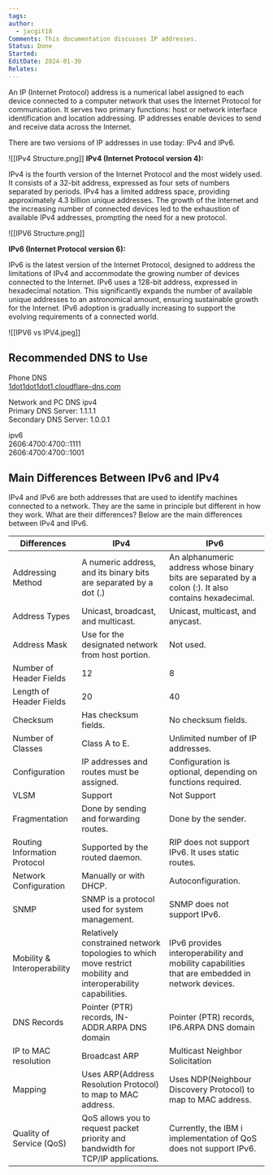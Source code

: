 ```yaml
---
tags: 
author:
  - jacgit18
Comments: This documentation discusses IP addresses.
Status: Done
Started: 
EditDate: 2024-01-30
Relates:
---
```

An IP (Internet Protocol) address is a numerical label assigned to each device connected to a computer network that uses the Internet Protocol for communication. It serves two primary functions: host or network interface identification and location addressing. IP addresses enable devices to send and receive data across the Internet. 

There are two versions of IP addresses in use today: IPv4 and IPv6.


![[IPv4 Structure.png]]
**IPv4 (Internet Protocol version 4):**

IPv4 is the fourth version of the Internet Protocol and the most widely used. It consists of a 32-bit address, expressed as four sets of numbers separated by periods. IPv4 has a limited address space, providing approximately 4.3 billion unique addresses. The growth of the Internet and the increasing number of connected devices led to the exhaustion of available IPv4 addresses, prompting the need for a new protocol.

![[IPV6 Structure.png]]

**IPv6 (Internet Protocol version 6):**

IPv6 is the latest version of the Internet Protocol, designed to address the limitations of IPv4 and accommodate the growing number of devices connected to the Internet. IPv6 uses a 128-bit address, expressed in hexadecimal notation. This significantly expands the number of available unique addresses to an astronomical amount, ensuring sustainable growth for the Internet. IPv6 adoption is gradually increasing to support the evolving requirements of a connected world.

![[IPV6 vs IPV4.jpeg]]

## Recommended DNS  to Use

Phone DNS  
[1dot1dot1dot1.cloudflare-dns.com](http://1dot1dot1dot1.cloudflare-dns.com/)  
  
Network and PC DNS ipv4  
Primary DNS Server: 1.1.1.1  
Secondary DNS Server: 1.0.0.1  
  
ipv6  
2606:4700:4700::1111  
2606:4700:4700::1001  

## **Main Differences Between IPv6 and IPv4**

IPv4 and IPv6 are both addresses that are used to identify machines connected to a network. They are the same in principle but different in how they work. What are their differences? Below are the main differences between IPv4 and IPv6.

|Differences|IPv4|IPv6|
|---|---|---|
|Addressing Method|A numeric address, and its binary bits are separated by a dot (.)|An alphanumeric address whose binary bits are separated by a colon (:). It also contains hexadecimal.|
|Address Types|Unicast, broadcast, and multicast.|Unicast, multicast, and anycast.|
|Address Mask|Use for the designated network from host portion.|Not used.|
|Number of Header Fields|12|8|
|Length of Header Fields|20|40|
|Checksum|Has checksum fields.|No checksum fields.|
|Number of Classes|Class A to E.|Unlimited number of IP addresses.|
|Configuration|IP addresses and routes must be assigned.|Configuration is optional, depending on functions required.|
|VLSM|Support|Not Support|
|Fragmentation|Done by sending and forwarding routes.|Done by the sender.|
|Routing Information Protocol|Supported by the routed daemon.|RIP does not support IPv6. It uses static routes.|
|Network Configuration|Manually or with DHCP.|Autoconfiguration.|
|SNMP|SNMP is a protocol used for system management.|SNMP does not support IPv6.|
|Mobility & Interoperability|Relatively constrained network topologies to which move restrict mobility and interoperability capabilities.|IPv6 provides interoperability and mobility capabilities that are embedded in network devices.|
|DNS Records|Pointer (PTR) records, IN-ADDR.ARPA DNS domain|Pointer (PTR) records, IP6.ARPA DNS domain|
|IP to MAC resolution|Broadcast ARP|Multicast Neighbor Solicitation|
|Mapping|Uses ARP(Address Resolution Protocol) to map to MAC address.|Uses NDP(Neighbour Discovery Protocol) to map to MAC address.|
|Quality of Service (QoS)|QoS allows you to request packet priority and bandwidth for TCP/IP applications.|Currently, the IBM i implementation of QoS does not support IPv6.|